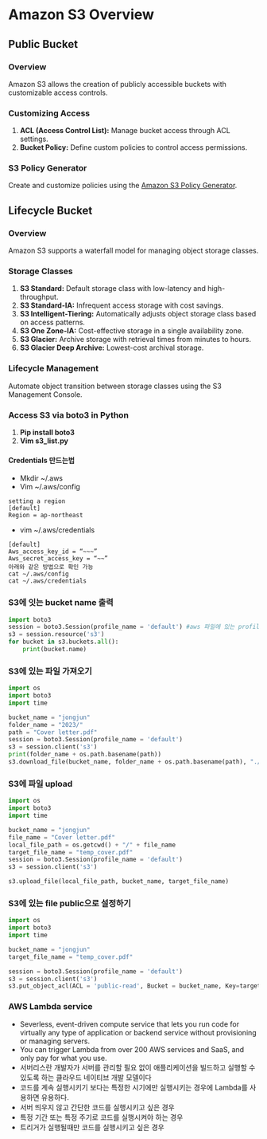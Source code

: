 
# Amazon S3 Overview

## Public Bucket

### Overview
Amazon S3 allows the creation of publicly accessible buckets with customizable access controls.

### Customizing Access
1. **ACL (Access Control List):** Manage bucket access through ACL settings.
2. **Bucket Policy:** Define custom policies to control access permissions.

### S3 Policy Generator
Create and customize policies using the [Amazon S3 Policy Generator](http://awspolicygen.s3.amazonaws.com/policygen.html).

## Lifecycle Bucket

### Overview
Amazon S3 supports a waterfall model for managing object storage classes.

### Storage Classes
1. **S3 Standard:** Default storage class with low-latency and high-throughput.
2. **S3 Standard-IA:** Infrequent access storage with cost savings.
3. **S3 Intelligent-Tiering:** Automatically adjusts object storage class based on access patterns.
4. **S3 One Zone-IA:** Cost-effective storage in a single availability zone.
5. **S3 Glacier:** Archive storage with retrieval times from minutes to hours.
6. **S3 Glacier Deep Archive:** Lowest-cost archival storage.

### Lifecycle Management
Automate object transition between storage classes using the S3 Management Console.


### Access S3 via boto3 in Python
1.	**Pip install boto3**
2.	**Vim s3_list.py**

#### Credentials 만드는법
* Mkdir ~/.aws
* Vim ~/.aws/config

```ubuntu
setting a region
[default]
Region = ap-northeast
```
* vim ~/.aws/credentials
```ubuntu
[default]
Aws_access_key_id = “~~~”
Aws_secret_access_key = “~~”
아래와 같은 방법으로 확인 가능
cat ~/.aws/config
cat ~/.aws/credentials 
```

### S3에 잇는 bucket name 출력

```python
import boto3
session = boto3.Session(profile_name = 'default') #aws 파일에 있는 profile name
s3 = session.resource('s3')
for bucket in s3.buckets.all():
    print(bucket.name)
```
### S3에 있는 파일 가져오기
```python
import os
import boto3
import time

bucket_name = "jongjun"
folder_name = "2023/"
path = "Cover letter.pdf"
session = boto3.Session(profile_name = 'default')
s3 = session.client('s3')
print(folder_name + os.path.basename(path))
s3.download_file(bucket_name, folder_name + os.path.basename(path), "./" + os.path.basename(path))
```

### S3에 파일 upload
```python
import os
import boto3
import time

bucket_name = "jongjun"
file_name = "Cover letter.pdf"
local_file_path = os.getcwd() + "/" + file_name
target_file_name = "temp_cover.pdf"
session = boto3.Session(profile_name = 'default')
s3 = session.client('s3')

s3.upload_file(local_file_path, bucket_name, target_file_name)
```
                                         
### S3에 있는 file public으로 설정하기

```python
import os
import boto3
import time

bucket_name = "jongjun"
target_file_name = "temp_cover.pdf"

session = boto3.Session(profile_name = 'default')
s3 = session.client('s3')
s3.put_object_acl(ACL = 'public-read', Bucket = bucket_name, Key=target_file_name)
```

### AWS Lambda service
* Severless, event-driven compute service that lets you run code for virtually any type of application or backend service without provisioning or managing servers.
* You can trigger Lambda from over 200 AWS services and SaaS, and only pay for what you use.
* 서버리스란 개발자가 서버를 관리할 필요 없이 애플리케이션을 빌드하고 실행할 수 있도록 하는 클라우드 네이티브 개발 모델이다
* 코드를 계속 실행시키기 보다는 특정한 시기에만 실행시키는 경우에 Lambda를 사용하면 유용하다.
*	서버 띄우지 않고 간단한 코드를 실행시키고 싶은 경우
*	특정 기간 또는 특정 주기로 코드를 실행시켜야 하는 경우
*	트리거가 실행될때만 코드를 실행시키고 싶은 경우




